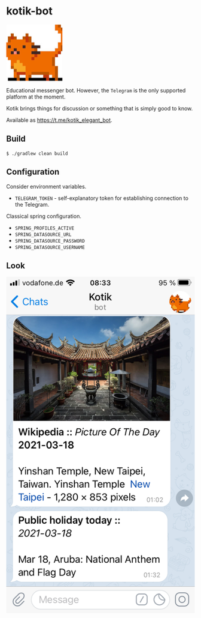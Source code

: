 # kotik-bot

![kotik logo](readmeresources/kotik-logo.jpg "Kotik's logo")

Educational messenger bot. However, the `Telegram` is the only supported platform at the moment.

Kotik brings things for discussion or something that is simply good to know. 

Available as https://t.me/kotik_elegant_bot.

## Build

```shell script
$ ./gradlew clean build
```

## Configuration

Consider environment variables.
* `TELEGRAM_TOKEN` - self-explanatory token for establishing connection to the Telegram.

Classical spring configuration.
* `SPRING_PROFILES_ACTIVE`
* `SPRING_DATASOURCE_URL`
* `SPRING_DATASOURCE_PASSWORD`
* `SPRING_DATASOURCE_USERNAME`

## Look

![kotik in action](readmeresources/kotik-screenhost-20210318.png "Kotik in action")
